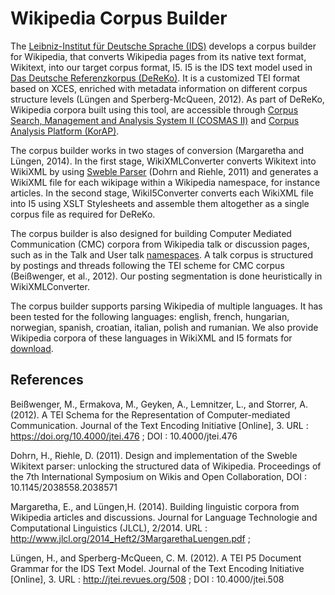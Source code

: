 # Wikipedia Corpus Builder

The [Leibniz-Institut für Deutsche Sprache (IDS)](http://www1.ids-mannheim.de/) develops a corpus builder for Wikipedia, that converts Wikipedia pages from its native text format, Wikitext, into our target corpus format, I5. I5 is the IDS text model used in [Das Deutsche Referenzkorpus (DeReKo)](http://www1.ids-mannheim.de/kl/projekte/korpora/). It is a customized TEI format based on XCES, enriched with metadata information on different corpus structure levels (Lüngen and Sperberg-McQueen, 2012). As part of DeReKo, Wikipedia corpora built using this tool, are accessible through [Corpus Search, Management and Analysis System II (COSMAS II)](http://www.ids-mannheim.de/cosmas2/) and [Corpus Analysis Platform (KorAP)](https://korap.ids-mannheim.de/).

The corpus builder works in two stages of conversion (Margaretha and Lüngen, 2014). In the first stage, WikiXMLConverter converts Wikitext into WikiXML by using [Sweble Parser](https://github.com/sweble/sweble-wikitext) (Dohrn and Riehle, 2011) and generates a WikiXML file for each wikipage within a Wikipedia namespace, for instance articles. In the second stage, WikiI5Converter converts each WikiXML file into I5 using XSLT Stylesheets and assemble them altogether as a single corpus file as required for DeReKo.

The corpus builder is also designed for building Computer Mediated Communication (CMC) corpora from Wikipedia talk or discussion pages, such as in the Talk and User talk [namespaces](https://en.wikipedia.org/wiki/Wikipedia:Namespace). A talk corpus is structured by postings and threads following the TEI scheme for CMC corpus (Beißwenger, et al., 2012). Our posting segmentation is done heuristically in WikiXMLConverter.

The corpus builder supports parsing Wikipedia of multiple languages. It has been tested for the following languages: english, french, hungarian, norwegian, spanish, croatian, italian, polish and rumanian. We also provide Wikipedia corpora of these languages in WikiXML and I5 formats for [download](https://www.ids-mannheim.de/digspra/kl/projekte/korpora/verfuegbarkeit-1/).

## References

Beißwenger, M., Ermakova, M., Geyken, A., Lemnitzer, L., and Storrer, A. (2012). A TEI Schema for the Representation of Computer-mediated Communication. Journal of the Text Encoding Initiative [Online], 3. URL : https://doi.org/10.4000/jtei.476 ; DOI : 10.4000/jtei.476
  
Dohrn, H., Riehle, D. (2011). Design and implementation of the Sweble Wikitext parser: unlocking the structured data of Wikipedia. Proceedings of the 7th International Symposium on Wikis and Open Collaboration, DOI : 10.1145/2038558.2038571

Margaretha, E., and Lüngen,H. (2014). Building linguistic corpora from Wikipedia articles and discussions.  Journal for Language Technologie and Computational Linguistics (JLCL), 2/2014. URL : http://www.jlcl.org/2014_Heft2/3MargarethaLuengen.pdf ;

Lüngen, H., and Sperberg-McQueen, C. M. (2012). A TEI P5 Document Grammar for the IDS Text Model. Journal of the Text Encoding Initiative [Online], 3. URL : http://jtei.revues.org/508 ; DOI : 10.4000/jtei.508

